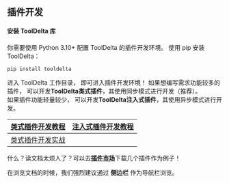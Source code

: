 ## 插件开发

#### 安装 ToolDelta 库

你需要使用 Python 3.10+ 配置 ToolDelta 的插件开发环境。
使用 pip 安装 ToolDelta：
```sh
pip install tooldelta
```

进入 ToolDelta 工作目录， 即可进入插件开发环境！
如果想编写需求功能较多的插件， 可以开发**ToolDelta类式插件**，其使用同步模式进行开发（推荐）。  
如果插件功能轻量较少， 可以开发**ToolDelta注入式插件**，其使用异步模式进行开发。  

| [类式插件开发教程](./class-plugin/创建插件) | [注入式插件开发教程](./injected-plugin/编写教程) |
| -- | -- |
| [类式插件开发实战](./class-plugin/demo/示例插件.md) | |

什么？读文档太烦人了？可以去[**插件市场**](/use/plugin_market)下载几个插件作为例子！

在浏览文档的时候，我们强烈建议通过 **侧边栏** 作为导航栏浏览。